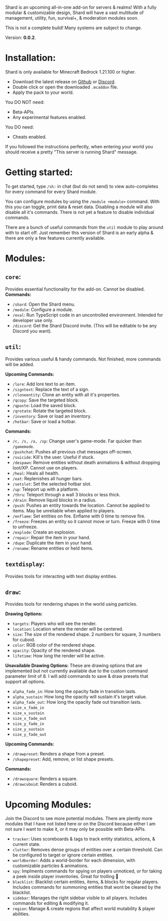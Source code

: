 Shard is an upcoming all-in-one add-on for servers & realms! With a fully modular & customizable design, Shard will have a vast multitude of management, utility, fun, survival+, & moderation modules soon.

This is not a complete build! Many systems are subject to change.

Version: **0.0.2**.

# Installation:
Shard is only available for Minecraft Bedrock 1.21.100 or higher.
- Download the latest release on [Github](https://github.com/phosxd/mc-shard) or [Discord](https://dsc.gg/mc-shard).
- Double click or open the downloaded `.mcaddon` file.
- Apply the pack to your world.

You DO NOT need:
- Beta-APIs.
- Any experimental features enabled.

You DO need:
- Cheats enabled.

If you followed the instructions perfectly, when entering your world you should receive a pretty "This server is running Shard" message.

# Getting started:
To get started, type `/sh:` in chat (but do not send) to view auto-completes for every command for every Shard module.

You can configure modules by using the `/module <module>` command. With this you can toggle, print data & reset data. Disabling a module will also disable all it's commands. There is not yet a feature to disable individual commands.

There are a bunch of useful commands from the `util` module to play around with to start off. Just remember this version of Shard is an early alpha & there are only a few features currently available.

# Modules:
## `core`:
Provides essential functionality for the add-on. Cannot be disabled.
**Commands:**
- `/shard`: Open the Shard menu.
- `/module`: Configure a module.
- `/eval`: Run TypeScript code in an uncontrolled environment. Intended for developer use only.
- `/discord`: Get the Shard Discord invite. (This will be editable to be any Discord you want).


## `util`:
Provides various useful & handy commands. Not finished, more commands will be added.

**Upcoming Commands:**
- `/lore`: Add lore text to an item.
- `/signtext`: Replace the text of a sign.
- `/cloneentity`: Clone an entity with all it's properties.
- `/qcopy`: Save the targeted block.
- `/qpaste`: Load the saved block.
- `/qrotate`: Rotate the targeted block.
- `/inventory`: Save or load an inventory.
- `/hotbar`: Save or load a hotbar.

**Commands:**
- `/c, /s, /a, /sp`: Change user's game-mode. Far quicker than `/gamemode`.
- `/pushchat`: Pushes all previous chat messages off-screen.
- `/suicide`: Kill's the user. Useful if stuck.
- `/despawn`: Remove entities without death animations & without dropping loot/XP. Cannot use on players.
- `/heal`: Heals all health.
- `/eat`: Replenishes all hunger bars.
- `/setslot`: Set the selected hotbar slot.
- `/up`: Teleport up with a platform.
- `/thru`: Teleport through a wall 3 blocks or less thick.
- `/drain`: Remove liquid blocks in a radius.
- `/push`: Pushes an entity towards the location. Cannot be applied to items. May be unreliable when applied to players.
- `/enflame`: Set entities on fire. Enflame with 0 time to remove fire.
- `/freeze`: Freezes an entity so it cannot move or turn. Freeze with 0 time to unfreeze.
- `/explode`: Create an explosion.
- `/repair`: Repair the item in your hand.
- `/dupe`: Duplicate the item in your hand.
- `/rename`: Rename entities or held items.

## `textdisplay`:
Provides tools for interacting with text display entities.

## `draw`:
Provides tools for rendering shapes in the world using particles.

**Drawing Options:**
- `targets`: Players who will see the render.
- `location`: Location where the render will be centered.
- `size`: The size of the rendered shape. 2 numbers for square, 3 numbers for cuboid.
- `color`: RGB color of the rendered shape.
- `opacity`: Opacity of the rendered shape.
- `lifetime`: How long the render will be active.

**Unavailable Drawing Options:**
These are drawing options that are implemented but not currently available due to the custom command parameter limit of 8. I will add commands to save & draw presets that support all options.
- `alpha_fade_in`: How long the opacity fade in transition lasts.
- `alpha_sustain`: How long the opacity will sustain it's target value.
- `alpha_fade_out`: How long the opacity fade out transition lasts.
- `size_x_fade_in`
- `size_x_sustain`
- `size_x_fade_out`
- `size_y_fade_in`
- `size_y_sustain`
- `size_y_fade_out`

**Upcoming Commands:**
- `/drawpreset`: Renders a shape from a preset.
- `/shapepreset`: Add, remove, or list shape presets.

**Commands:**
- `/drawsquare`: Renders a square.
- `/drawcuboid`: Renders a cuboid.

# Upcoming Modules:
Join the Discord to see more potential modules. There are plently more modules that I have not listed here or on the Discord because either I am not sure I want to make it, or it may only be possible with Beta-APIs.
- `tracker`: Uses scoreboards & tags to track entity statistics, actions, & current state.
- `clutter`: Removes dense groups of entities over a certain threshold. Can be configured to target or ignore certain entities.
- `worldborder`: Adds a world-border for each dimension, with customizable particles & animations.
- `spy`: Implments commands for spying on players unnoticed, or for taking a peek inside player inventories. Great for trolling 👀
- `blacklist`: Blacklist certain entities, items, & blocks for regular players. Includes commands for summoning entities that wont be cleared by the blacklist.
- `sidebar`: Manages the right sidebar visible to all players. Includes commands for editing & modifying it.
- `region`: Manage & create regions that affect world mutability & player abilities.
